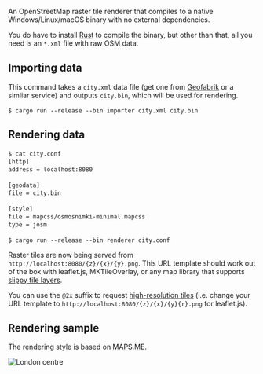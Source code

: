 An OpenStreetMap raster tile renderer that compiles to a native Windows/Linux/macOS binary with no external dependencies.

You do have to install [Rust](https://rustup.rs) to compile the binary, but other than that, all you need is an `*.xml` file with raw OSM data.

## Importing data

This command takes a `city.xml` data file (get one from [Geofabrik](https://download.geofabrik.de) or a simliar service) and outputs `city.bin`, which will be used for rendering.

```
$ cargo run --release --bin importer city.xml city.bin
```

## Rendering data

```
$ cat city.conf
[http]
address = localhost:8080

[geodata]
file = city.bin

[style]
file = mapcss/osmosnimki-minimal.mapcss
type = josm

$ cargo run --release --bin renderer city.conf
```

Raster tiles are now being served from `http://localhost:8080/{z}/{x}/{y}.png`. This URL template should work out of the box with leaflet.js, MKTileOverlay, or any map library that supports [slippy tile layers](https://wiki.openstreetmap.org/wiki/Slippy_map_tilenames).

You can use the `@2x` suffix to request [high-resolution tiles](https://wiki.openstreetmap.org/wiki/High-resolution_tiles) (i.e. change your URL template to `http://localhost:8080/{z}/{x}/{y}{r}.png` for leaflet.js).

## Rendering sample

The rendering style is based on [MAPS.ME](https://github.com/mapsme/omim).

<img src="samples/london.png" srcset="samples/london.png 1x, samples/london_2x.png 2x" alt="London centre">

